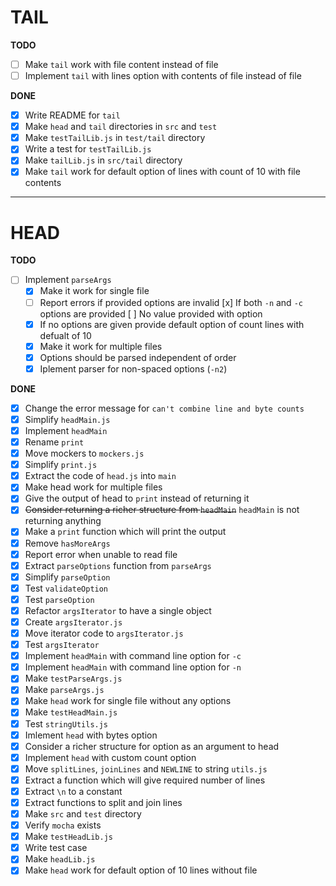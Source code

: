# TAIL 

**TODO**

- [ ] Make `tail` work with file content instead of file
- [ ] Implement `tail` with lines option with contents of file instead of file

**DONE**
- [x] Write README for `tail`
- [x] Make `head` and `tail` directories in `src` and `test`
- [x] Make `testTailLib.js` in `test/tail` directory
- [x] Write a test for `testTailLib.js`
- [x] Make `tailLib.js` in `src/tail` directory
- [x] Make `tail` work for default option of lines with count of 10 with file contents

---

# HEAD

**TODO**

- [ ] Implement `parseArgs`
  - [x] Make it work for single file
  - [ ] Report errors if provided options are invalid
      [x] If both `-n` and `-c` options are provided
      [ ] No value provided with option
  - [x] If no options are given provide default option of count lines with defualt of 10
  - [x] Make it work for multiple files
  - [x] Options should be parsed independent of order
  - [x] Iplement parser for non-spaced options (`-n2`)

**DONE**

- [x] Change the error message for `can't combine line and byte counts`
- [x] Simplify `headMain.js`
- [x] Implement `headMain`
- [x] Rename `print`
- [x] Move mockers to `mockers.js`
- [x] Simplify `print.js`
- [x] Extract the code of `head.js` into `main`
- [x] Make head work for multiple files
- [x] Give the output of head to `print` instead of returning it
- [x] ~~Consider returning a richer structure from `headMain`~~ `headMain` is not returning anything
- [x] Make a `print` function which will print the output
- [x] Remove `hasMoreArgs`
- [x] Report error when unable to read file
- [x] Extract `parseOptions` function from `parseArgs`
- [x] Simplify `parseOption`
- [x] Test `validateOption`
- [x] Test `parseOption`
- [x] Refactor `argsIterator` to have a single object
- [x] Create `argsIterator.js`
- [x] Move iterator code to `argsIterator.js`
- [x] Test `argsIterator`
- [x] Implement `headMain` with command line option for `-c`
- [x] Implement `headMain` with command line option for `-n`
- [x] Make `testParseArgs.js`
- [x] Make `parseArgs.js`
- [x] Make `head` work for single file without any options
- [x] Make `testHeadMain.js`
- [x] Test `stringUtils.js`
- [x] Imlement `head` with bytes option
- [x] Consider a richer structure for option as an argument to head
- [x] Implement `head` with custom count option
- [x] Move `splitLines`, `joinLines` and `NEWLINE` to string `utils.js`
- [x] Extract a function which will give required number of lines
- [x] Extract `\n` to a constant
- [x] Extract functions to split and join lines
- [x] Make `src` and `test` directory 
- [x] Verify `mocha` exists
- [x] Make `testHeadLib.js`
- [x] Write test case
- [x] Make `headLib.js`
- [x] Make `head` work for default option of 10 lines without file
